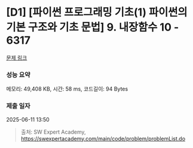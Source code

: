 # [D1] [파이썬 프로그래밍 기초(1) 파이썬의 기본 구조와 기초 문법] 9. 내장함수 10 - 6317 

[문제 링크](https://swexpertacademy.com/main/code/problem/problemDetail.do?contestProbId=AWcWGolK5YsDFAU4) 

### 성능 요약

메모리: 49,408 KB, 시간: 58 ms, 코드길이: 94 Bytes

### 제출 일자

2025-06-11 13:50



> 출처: SW Expert Academy, https://swexpertacademy.com/main/code/problem/problemList.do